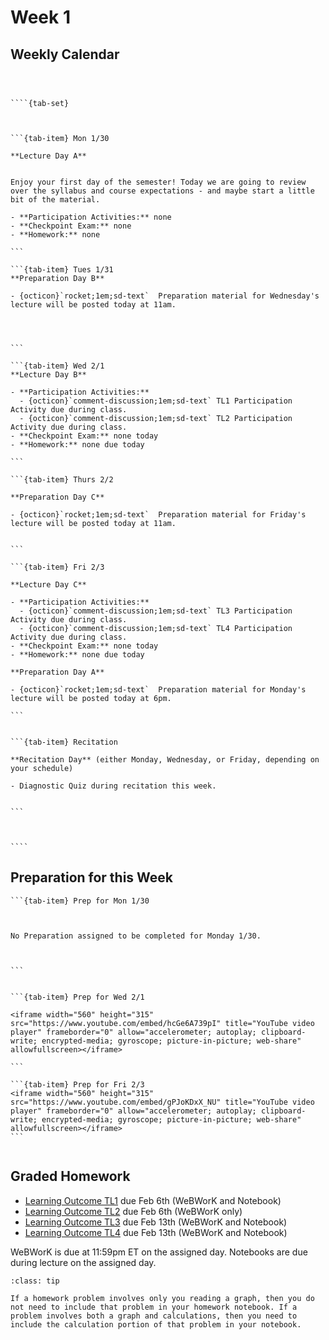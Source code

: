 Week 1
============================

## Weekly Calendar


`````{card}



````{tab-set}



```{tab-item} Mon 1/30

**Lecture Day A**


Enjoy your first day of the semester! Today we are going to review over the syllabus and course expectations - and maybe start a little bit of the material.

- **Participation Activities:** none
- **Checkpoint Exam:** none
- **Homework:** none

```

```{tab-item} Tues 1/31
**Preparation Day B** 

- {octicon}`rocket;1em;sd-text`  Preparation material for Wednesday's lecture will be posted today at 11am.




```

```{tab-item} Wed 2/1
**Lecture Day B**

- **Participation Activities:**
  - {octicon}`comment-discussion;1em;sd-text` TL1 Participation Activity due during class.
  - {octicon}`comment-discussion;1em;sd-text` TL2 Participation Activity due during class.
- **Checkpoint Exam:** none today
- **Homework:** none due today

```

```{tab-item} Thurs 2/2

**Preparation Day C** 

- {octicon}`rocket;1em;sd-text`  Preparation material for Friday's lecture will be posted today at 11am.


```

```{tab-item} Fri 2/3

**Lecture Day C**

- **Participation Activities:**
  - {octicon}`comment-discussion;1em;sd-text` TL3 Participation Activity due during class.
  - {octicon}`comment-discussion;1em;sd-text` TL4 Participation Activity due during class.
- **Checkpoint Exam:** none today
- **Homework:** none due today

**Preparation Day A**

- {octicon}`rocket;1em;sd-text`  Preparation material for Monday's lecture will be posted today at 6pm.

```


```{tab-item} Recitation

**Recitation Day** (either Monday, Wednesday, or Friday, depending on your schedule)

- Diagnostic Quiz during recitation this week.


```



````

`````


## Preparation for this Week



````{tab-set}
```{tab-item} Prep for Mon 1/30



No Preparation assigned to be completed for Monday 1/30.



```


```{tab-item} Prep for Wed 2/1

<iframe width="560" height="315" src="https://www.youtube.com/embed/hcGe6A739pI" title="YouTube video player" frameborder="0" allow="accelerometer; autoplay; clipboard-write; encrypted-media; gyroscope; picture-in-picture; web-share" allowfullscreen></iframe>

```

```{tab-item} Prep for Fri 2/3
<iframe width="560" height="315" src="https://www.youtube.com/embed/gPJoKDxX_NU" title="YouTube video player" frameborder="0" allow="accelerometer; autoplay; clipboard-write; encrypted-media; gyroscope; picture-in-picture; web-share" allowfullscreen></iframe>
```


````






## Graded Homework 


- [Learning Outcome TL1](https://webwork.sens.buffalo.edu/webwork2/2023-01-MTH-121-Casper/Learning_Outcome_TL1/) due Feb 6th (WeBWorK and Notebook)
- [Learning Outcome TL2](https://webwork.sens.buffalo.edu/webwork2/2023-01-MTH-121-Casper/Learning_Outcome_TL2/) due Feb 6th (WeBWorK only)
- [Learning Outcome TL3](https://webwork.sens.buffalo.edu/webwork2/2023-01-MTH-121-Casper/Learning_Outcome_TL3/) due Feb 13th (WeBWorK and Notebook)
- [Learning Outcome TL4](https://webwork.sens.buffalo.edu/webwork2/2023-01-MTH-121-Casper/Learning_Outcome_TL4/) due Feb 13th (WeBWorK and Notebook)

WeBWorK is due at 11:59pm ET on the assigned day. Notebooks are due during lecture on the assigned day.

```{admonition} HW Notebook and Graphs
:class: tip

If a homework problem involves only you reading a graph, then you do not need to include that problem in your homework notebook. If a problem involves both a graph and calculations, then you need to include the calculation portion of that problem in your notebook.

```



<!--


### Due This Week 

For Learning Outcomes L1 and L2 the following tasks will be due/completed this week.

- {octicon}`rocket;1em;sd-text`  Preparation Activities: due Wednesday, August 31st by 11:59pm ET
- {octicon}`comment-discussion;1em;sd-text` Participation Activities: due at the end of class on Thursday, September 1st.


## Due Next Week 

For Learning Outcomes L1 and L2 the following tasks will be due/completed next week.

- {octicon}`note;1em;sd-text` Practice Activities: due Tuesday, September 6th at 11:59pm ET
- {octicon}`check-circle;1em;sd-text`  Checkpoint Exam: Tuesday, September 6th in-class.
- {octicon}`people;1em;sd-text`  Peer-Grading: Thursday, September 8th in-class.



-->









